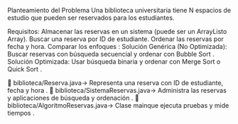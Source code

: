 Planteamiento del Problema 
Una biblioteca universitaria tiene N espacios de estudio que pueden ser reservados para los estudiantes.

Requisitos: 
Almacenar las reservas en un sistema (puede ser un ArrayListo Array). 
Buscar una reserva por ID de estudiante. 
Ordenar las reservas por fecha y hora. 
Comparar los enfoques : Solución Genérica (No Optimizada): Buscar reservas con búsqueda secuencial y ordenar con Bubble Sort . 
Solución Optimizada: Usar búsqueda binaria y ordenar con Merge Sort o Quick Sort .

📂 biblioteca/Reserva.java→ Representa una reserva con ID de estudiante, fecha y hora . 
📂 biblioteca/SistemaReservas.java→ Administra las reservas y aplicaciones de búsqueda y ordenación . 
📂 biblioteca/AlgoritmoReservas.java→ Clase mainque ejecuta pruebas y mide tiempos .
